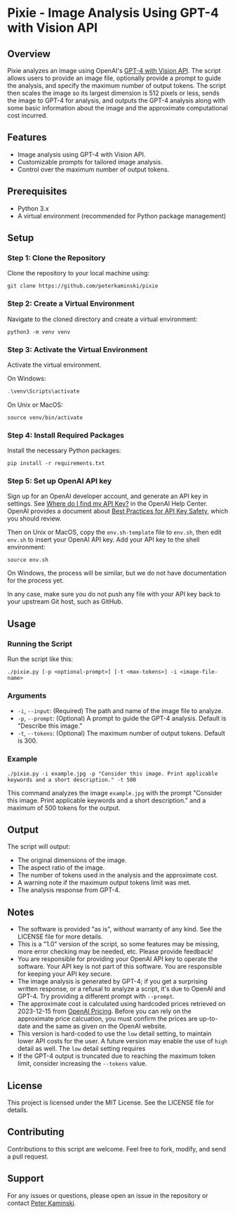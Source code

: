 # Pixie - Image Analysis Using GPT-4 with Vision API

## Overview

Pixie analyzes an image using OpenAI's [GPT-4 with Vision API](https://platform.openai.com/docs/guides/vision). The script allows users to provide an image file, optionally provide a prompt to guide the analysis, and specify the maximum number of output tokens. The script then scales the image so its largest dimension is 512 pixels or less, sends the image to GPT-4 for analysis, and outputs the GPT-4 analysis along with some basic information about the image and the approximate computational cost incurred.

## Features

- Image analysis using GPT-4 with Vision API.
- Customizable prompts for tailored image analysis.
- Control over the maximum number of output tokens.

## Prerequisites

- Python 3.x
- A virtual environment (recommended for Python package management)

## Setup

### Step 1: Clone the Repository

Clone the repository to your local machine using:

```shell
git clone https://github.com/peterkaminski/pixie
```

### Step 2: Create a Virtual Environment

Navigate to the cloned directory and create a virtual environment:

```shell
python3 -m venv venv
```

### Step 3: Activate the Virtual Environment

Activate the virtual environment.

On Windows:

```powershell
.\venv\Scripts\activate
```

On Unix or MacOS:

```shell
source venv/bin/activate
```

### Step 4: Install Required Packages

Install the necessary Python packages:

```shell
pip install -r requirements.txt
```

### Step 5: Set up OpenAI API key

Sign up for an OpenAI developer account, and generate an API key in settings. See [Where do I find my API Key?](https://help.openai.com/en/articles/4936850-where-do-i-find-my-api-key) in the OpenAI Help Center. OpenAI provides a document about [Best Practices for API Key Safety](https://help.openai.com/en/articles/5112595-best-practices-for-api-key-safety), which you should review.

Then on Unix or MacOS, copy the `env.sh-template` file to `env.sh`, then edit `env.sh` to insert your OpenAI API key. Add your API key to the shell environment:

```shell
source env.sh
```

On Windows, the process will be similar, but we do not have documentation for the process yet.

In any case, make sure you do not push any file with your API key back to your upstream Git host, such as GitHub.

## Usage

### Running the Script

Run the script like this:

```shell
./pixie.py [-p <optional-prompt>] [-t <max-tokens>] -i <image-file-name> 
```

### Arguments

- `-i`, `--input`: (Required) The path and name of the image file to analyze.
- `-p`, `--prompt`: (Optional) A prompt to guide the GPT-4 analysis. Default is "Describe this image."
- `-t`, `--tokens`: (Optional) The maximum number of output tokens. Default is 300.

### Example

```shell
./pixie.py -i example.jpg -p "Consider this image. Print applicable keywords and a short description." -t 500
```

This command analyzes the image `example.jpg` with the prompt "Consider this image. Print applicable keywords and a short description." and a maximum of 500 tokens for the output.

## Output

The script will output:

- The original dimensions of the image.
- The aspect ratio of the image.
- The number of tokens used in the analysis and the approximate cost.
- A warning note if the maximum output tokens limit was met.
- The analysis response from GPT-4.

## Notes

- The software is provided "as is", without warranty of any kind. See the LICENSE file for more details.
- This is a "1.0" version of the script, so some features may be missing, more error checking may be needed, etc. Please provide feedback!
- You are responsible for providing your OpenAI API key to operate the software. Your API key is not part of this software. You are responsible for keeping your API key secure.
- The image analysis is generated by GPT-4; if you get a surprising written response, or a refusal to analyze a script, it's due to OpenAI and GPT-4. Try providing a different prompt with `--prompt`.
- The approximate cost is calculated using hardcoded prices retrieved on 2023-12-15 from [OpenAI Pricing](https://openai.com/pricing). Before you can rely on the approximate price calcuation, you must confirm the prices are up-to-date and the same as given on the OpenAI website.
- This version is hard-coded to use the `low` detail setting, to maintain lower API costs for the user. A future version may enable the use of `high` detail as well. The `low` detail setting requires 
- If the GPT-4 output is truncated due to reaching the maximum token limit, consider increasing the `--tokens` value.

## License

This project is licensed under the MIT License. See the LICENSE file for details.

## Contributing

Contributions to this script are welcome. Feel free to fork, modify, and send a pull request.

## Support

For any issues or questions, please open an issue in the repository or contact [Peter Kaminski](mailto:kaminski@istori.com).

